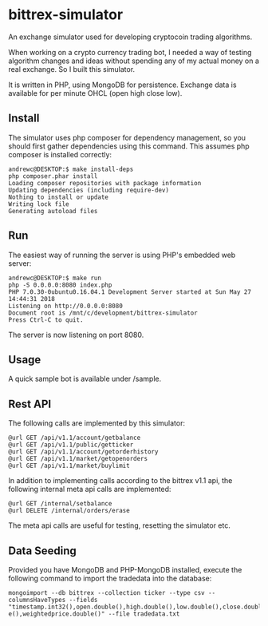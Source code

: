 # bittrex-simulator
An exchange simulator used for developing cryptocoin trading algorithms.

When working on a crypto currency trading bot, I needed a way of testing algorithm changes and ideas without spending any of my actual money on a real exchange. So I built this simulator.

It is written in PHP, using MongoDB for persistence. Exchange data is available for per minute OHCL (open high close low).

## Install ##

The simulator uses php composer for dependency management, so you should first gather dependencies using this command. This assumes php composer is installed correctly:

``` 
andrewc@DESKTOP:$ make install-deps
php composer.phar install
Loading composer repositories with package information
Updating dependencies (including require-dev)
Nothing to install or update
Writing lock file
Generating autoload files
```

## Run ##

The easiest way of running the server is using PHP's embedded web server:

```
andrewc@DESKTOP:$ make run
php -S 0.0.0.0:8080 index.php
PHP 7.0.30-0ubuntu0.16.04.1 Development Server started at Sun May 27 14:44:31 2018
Listening on http://0.0.0.0:8080
Document root is /mnt/c/development/bittrex-simulator
Press Ctrl-C to quit.
```

The server is now listening on port 8080.

## Usage ##

A quick sample bot is available under /sample. 

## Rest API ##

The following calls are implemented by this simulator:

    @url GET /api/v1.1/account/getbalance
    @url GET /api/v1.1/public/getticker
    @url GET /api/v1.1/account/getorderhistory
    @url GET /api/v1.1/market/getopenorders
    @url GET /api/v1.1/market/buylimit

In addition to implementing calls according to the bittrex v1.1 api, the following internal meta api calls are implemented:

    @url GET /internal/setbalance
    @url DELETE /internal/orders/erase

The meta api calls are useful for testing, resetting the simulator etc.

## Data Seeding ##

Provided you have MongoDB and PHP-MongoDB installed, execute the following command to import the tradedata into the database:

```
mongoimport --db bittrex --collection ticker --type csv --columnsHaveTypes --fields "timestamp.int32(),open.double(),high.double(),low.double(),close.double(),volumebtc.double(),volumecurrency.doubl
e(),weightedprice.double()" --file tradedata.txt
```
